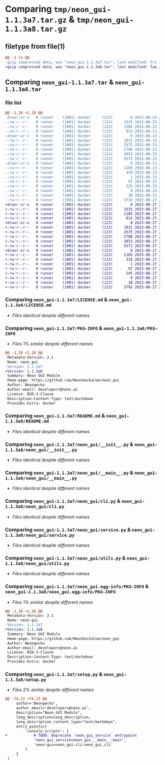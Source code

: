# Comparing `tmp/neon_gui-1.1.3a7.tar.gz` & `tmp/neon_gui-1.1.3a8.tar.gz`

## filetype from file(1)

```diff
@@ -1 +1 @@
-gzip compressed data, was "neon_gui-1.1.3a7.tar", last modified: Fri Jun 23 22:18:55 2023, max compression
+gzip compressed data, was "neon_gui-1.1.3a8.tar", last modified: Tue Jun 27 21:41:13 2023, max compression
```

## Comparing `neon_gui-1.1.3a7.tar` & `neon_gui-1.1.3a8.tar`

### file list

```diff
@@ -1,19 +1,19 @@
-drwxr-xr-x   0 runner    (1001) docker     (123)        0 2023-06-23 22:18:55.529433 neon_gui-1.1.3a7/
--rw-r--r--   0 runner    (1001) docker     (123)     1635 2023-06-23 22:18:50.000000 neon_gui-1.1.3a7/LICENSE.md
--rw-r--r--   0 runner    (1001) docker     (123)     1105 2023-06-23 22:18:55.529433 neon_gui-1.1.3a7/PKG-INFO
--rw-r--r--   0 runner    (1001) docker     (123)      812 2023-06-23 22:18:50.000000 neon_gui-1.1.3a7/README.md
-drwxr-xr-x   0 runner    (1001) docker     (123)        0 2023-06-23 22:18:55.529433 neon_gui-1.1.3a7/neon_gui/
--rw-r--r--   0 runner    (1001) docker     (123)     1831 2023-06-23 22:18:50.000000 neon_gui-1.1.3a7/neon_gui/__init__.py
--rw-r--r--   0 runner    (1001) docker     (123)     2575 2023-06-23 22:18:50.000000 neon_gui-1.1.3a7/neon_gui/__main__.py
--rw-r--r--   0 runner    (1001) docker     (123)     2708 2023-06-23 22:18:50.000000 neon_gui-1.1.3a7/neon_gui/cli.py
--rw-r--r--   0 runner    (1001) docker     (123)     3853 2023-06-23 22:18:50.000000 neon_gui-1.1.3a7/neon_gui/service.py
--rw-r--r--   0 runner    (1001) docker     (123)     5572 2023-06-23 22:18:50.000000 neon_gui-1.1.3a7/neon_gui/utils.py
-drwxr-xr-x   0 runner    (1001) docker     (123)        0 2023-06-23 22:18:55.529433 neon_gui-1.1.3a7/neon_gui.egg-info/
--rw-r--r--   0 runner    (1001) docker     (123)     1105 2023-06-23 22:18:55.000000 neon_gui-1.1.3a7/neon_gui.egg-info/PKG-INFO
--rw-r--r--   0 runner    (1001) docker     (123)      319 2023-06-23 22:18:55.000000 neon_gui-1.1.3a7/neon_gui.egg-info/SOURCES.txt
--rw-r--r--   0 runner    (1001) docker     (123)        1 2023-06-23 22:18:55.000000 neon_gui-1.1.3a7/neon_gui.egg-info/dependency_links.txt
--rw-r--r--   0 runner    (1001) docker     (123)       97 2023-06-23 22:18:55.000000 neon_gui-1.1.3a7/neon_gui.egg-info/entry_points.txt
--rw-r--r--   0 runner    (1001) docker     (123)      225 2023-06-23 22:18:55.000000 neon_gui-1.1.3a7/neon_gui.egg-info/requires.txt
--rw-r--r--   0 runner    (1001) docker     (123)        9 2023-06-23 22:18:55.000000 neon_gui-1.1.3a7/neon_gui.egg-info/top_level.txt
--rw-r--r--   0 runner    (1001) docker     (123)       38 2023-06-23 22:18:55.529433 neon_gui-1.1.3a7/setup.cfg
--rw-r--r--   0 runner    (1001) docker     (123)     3732 2023-06-23 22:18:50.000000 neon_gui-1.1.3a7/setup.py
+drwxr-xr-x   0 runner    (1001) docker     (123)        0 2023-06-27 21:41:13.599428 neon_gui-1.1.3a8/
+-rw-r--r--   0 runner    (1001) docker     (123)     1635 2023-06-27 21:41:03.000000 neon_gui-1.1.3a8/LICENSE.md
+-rw-r--r--   0 runner    (1001) docker     (123)     1105 2023-06-27 21:41:13.599428 neon_gui-1.1.3a8/PKG-INFO
+-rw-r--r--   0 runner    (1001) docker     (123)      812 2023-06-27 21:41:03.000000 neon_gui-1.1.3a8/README.md
+drwxr-xr-x   0 runner    (1001) docker     (123)        0 2023-06-27 21:41:13.599428 neon_gui-1.1.3a8/neon_gui/
+-rw-r--r--   0 runner    (1001) docker     (123)     1831 2023-06-27 21:41:03.000000 neon_gui-1.1.3a8/neon_gui/__init__.py
+-rw-r--r--   0 runner    (1001) docker     (123)     2575 2023-06-27 21:41:03.000000 neon_gui-1.1.3a8/neon_gui/__main__.py
+-rw-r--r--   0 runner    (1001) docker     (123)     2708 2023-06-27 21:41:03.000000 neon_gui-1.1.3a8/neon_gui/cli.py
+-rw-r--r--   0 runner    (1001) docker     (123)     3853 2023-06-27 21:41:03.000000 neon_gui-1.1.3a8/neon_gui/service.py
+-rw-r--r--   0 runner    (1001) docker     (123)     5572 2023-06-27 21:41:03.000000 neon_gui-1.1.3a8/neon_gui/utils.py
+drwxr-xr-x   0 runner    (1001) docker     (123)        0 2023-06-27 21:41:13.599428 neon_gui-1.1.3a8/neon_gui.egg-info/
+-rw-r--r--   0 runner    (1001) docker     (123)     1105 2023-06-27 21:41:13.000000 neon_gui-1.1.3a8/neon_gui.egg-info/PKG-INFO
+-rw-r--r--   0 runner    (1001) docker     (123)      319 2023-06-27 21:41:13.000000 neon_gui-1.1.3a8/neon_gui.egg-info/SOURCES.txt
+-rw-r--r--   0 runner    (1001) docker     (123)        1 2023-06-27 21:41:13.000000 neon_gui-1.1.3a8/neon_gui.egg-info/dependency_links.txt
+-rw-r--r--   0 runner    (1001) docker     (123)       97 2023-06-27 21:41:13.000000 neon_gui-1.1.3a8/neon_gui.egg-info/entry_points.txt
+-rw-r--r--   0 runner    (1001) docker     (123)      245 2023-06-27 21:41:13.000000 neon_gui-1.1.3a8/neon_gui.egg-info/requires.txt
+-rw-r--r--   0 runner    (1001) docker     (123)        9 2023-06-27 21:41:13.000000 neon_gui-1.1.3a8/neon_gui.egg-info/top_level.txt
+-rw-r--r--   0 runner    (1001) docker     (123)       38 2023-06-27 21:41:13.599428 neon_gui-1.1.3a8/setup.cfg
+-rw-r--r--   0 runner    (1001) docker     (123)     3792 2023-06-27 21:41:03.000000 neon_gui-1.1.3a8/setup.py
```

### Comparing `neon_gui-1.1.3a7/LICENSE.md` & `neon_gui-1.1.3a8/LICENSE.md`

 * *Files identical despite different names*

### Comparing `neon_gui-1.1.3a7/PKG-INFO` & `neon_gui-1.1.3a8/PKG-INFO`

 * *Files 1% similar despite different names*

```diff
@@ -1,10 +1,10 @@
 Metadata-Version: 2.1
 Name: neon_gui
-Version: 1.1.3a7
+Version: 1.1.3a8
 Summary: Neon GUI Module
 Home-page: https://github.com/NeonGeckoCom/neon_gui
 Author: Neongecko
 Author-email: developers@neon.ai
 License: BSD-3-Clause
 Description-Content-Type: text/markdown
 Provides-Extra: docker
```

### Comparing `neon_gui-1.1.3a7/README.md` & `neon_gui-1.1.3a8/README.md`

 * *Files identical despite different names*

### Comparing `neon_gui-1.1.3a7/neon_gui/__init__.py` & `neon_gui-1.1.3a8/neon_gui/__init__.py`

 * *Files identical despite different names*

### Comparing `neon_gui-1.1.3a7/neon_gui/__main__.py` & `neon_gui-1.1.3a8/neon_gui/__main__.py`

 * *Files identical despite different names*

### Comparing `neon_gui-1.1.3a7/neon_gui/cli.py` & `neon_gui-1.1.3a8/neon_gui/cli.py`

 * *Files identical despite different names*

### Comparing `neon_gui-1.1.3a7/neon_gui/service.py` & `neon_gui-1.1.3a8/neon_gui/service.py`

 * *Files identical despite different names*

### Comparing `neon_gui-1.1.3a7/neon_gui/utils.py` & `neon_gui-1.1.3a8/neon_gui/utils.py`

 * *Files identical despite different names*

### Comparing `neon_gui-1.1.3a7/neon_gui.egg-info/PKG-INFO` & `neon_gui-1.1.3a8/neon_gui.egg-info/PKG-INFO`

 * *Files 1% similar despite different names*

```diff
@@ -1,10 +1,10 @@
 Metadata-Version: 2.1
 Name: neon-gui
-Version: 1.1.3a7
+Version: 1.1.3a8
 Summary: Neon GUI Module
 Home-page: https://github.com/NeonGeckoCom/neon_gui
 Author: Neongecko
 Author-email: developers@neon.ai
 License: BSD-3-Clause
 Description-Content-Type: text/markdown
 Provides-Extra: docker
```

### Comparing `neon_gui-1.1.3a7/setup.py` & `neon_gui-1.1.3a8/setup.py`

 * *Files 2% similar despite different names*

```diff
@@ -74,12 +74,13 @@
     author='Neongecko',
     author_email='developers@neon.ai',
     description="Neon GUI Module",
     long_description=long_description,
     long_description_content_type="text/markdown",
     entry_points={
         'console_scripts': [
+            # TODO: Deprecate `neon_gui_service` entrypoint
             'neon_gui_service=neon_gui.__main__:main',
             'neon-gui=neon_gui.cli:neon_gui_cli'
         ]
     }
 )
```

